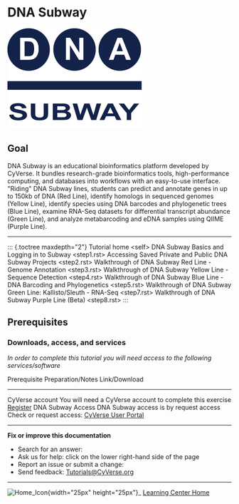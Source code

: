 # DNA Subway

![subway_logo](assets/dna_subway/dnasubway-icon.png)

## Goal

DNA Subway is an educational bioinformatics platform developed by
CyVerse. It bundles research-grade bioinformatics tools,
high-performance computing, and databases into workflows with an
easy-to-use interface. "Riding" DNA Subway lines, students can predict
and annotate genes in up to 150kb of DNA (Red Line), identify homologs
in sequenced genomes (Yellow Line), identify species using DNA barcodes
and phylogenetic trees (Blue Line), examine RNA-Seq datasets for
differential transcript abundance (Green Line), and analyze
metabarcoding and eDNA samples using QIIME (Purple Line).

------------------------------------------------------------------------

::: {.toctree maxdepth="2"}
Tutorial home \<self\> DNA Subway Basics and Logging in to Subway
\<step1.rst\> Accessing Saved Private and Public DNA Subway Projects
\<step2.rst\> Walkthrough of DNA Subway Red Line - Genome Annotation
\<step3.rst\> Walkthrough of DNA Subway Yellow Line - Sequence Detection
\<step4.rst\> Walkthrough of DNA Subway Blue Line - DNA Barcoding and
Phylogenetics \<step5.rst\> Walkthrough of DNA Subway Green Line:
Kallisto/Sleuth - RNA-Seq \<step7.rst\> Walkthrough of DNA Subway Purple
Line (Beta) \<step8.rst\>
:::

## Prerequisites

### Downloads, access, and services

*In order to complete this tutorial you will need access to the
following services/software*

  Prerequisite        Preparation/Notes                                           Link/Download
  ------------------- ----------------------------------------------------------- ----------------------------------------------------------------------------------------
  CyVerse account     You will need a CyVerse account to complete this exercise   [Register](https://user.cyverse.org/)
  DNA Subway Access   DNA Subway access is by request access                      Check or request access: [CyVerse User Portal](https://user.cyverse.org/services/mine)

------------------------------------------------------------------------

**Fix or improve this documentation**

-   Search for an answer:
-   Ask us for help: click on the lower right-hand side of the page
-   Report an issue or submit a change:
-   Send feedback: [Tutorials@CyVerse.org](Tutorials@CyVerse.org)

------------------------------------------------------------------------

![Home_Icon](./img/homeicon.png){width="25px" height="25px"}\_ [Learning
Center Home](http://learning.cyverse.org/)
